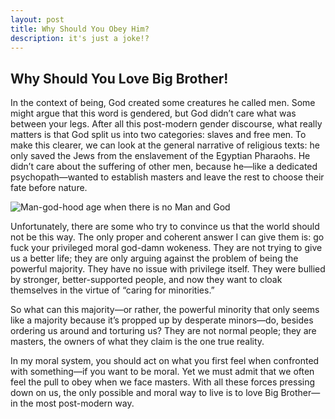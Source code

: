 ```yaml
---
layout: post
title: Why Should You Obey Him?
description: it's just a joke!?
---
```


## Why Should You Love Big Brother!

<p>
In the context of being, God created some creatures he called men. Some might argue that this word is gendered, but God didn’t care what was between your legs. After all this post-modern gender discourse, what really matters is that God split us into two categories: slaves and free men. To make this clearer, we can look at the general narrative of religious texts: he only saved the Jews from the enslavement of the Egyptian Pharaohs. He didn’t care about the suffering of other men, because he—like a dedicated psychopath—wanted to establish masters and leave the rest to choose their fate before nature.
</p>

<div class="PostImages">
    <img src="{{ '/assets/images/Obey.png' | relative_url }}" alt="Man-god-hood age when there is no Man and God">
</div>

<p>
Unfortunately, there are some who try to convince us that the world should not be this way. The only proper and coherent answer I can give them is: go fuck your privileged moral god-damn wokeness. They are not trying to give us a better life; they are only arguing against the problem of being the powerful majority. They have no issue with privilege itself. They were bullied by stronger, better-supported people, and now they want to cloak themselves in the virtue of “caring for minorities.”
</p>
<p>
So what can this majority—or rather, the powerful minority that only seems like a majority because it’s propped up by desperate minors—do, besides ordering us around and torturing us? They are not normal people; they are masters, the owners of what they claim is the one true reality.
</p>
<p>
In my moral system, you should act on what you first feel when confronted with something—if you want to be moral. Yet we must admit that we often feel the pull to obey when we face masters. With all these forces pressing down on us, the only possible and moral way to live is to love Big Brother—in the most post-modern way.
</p>
